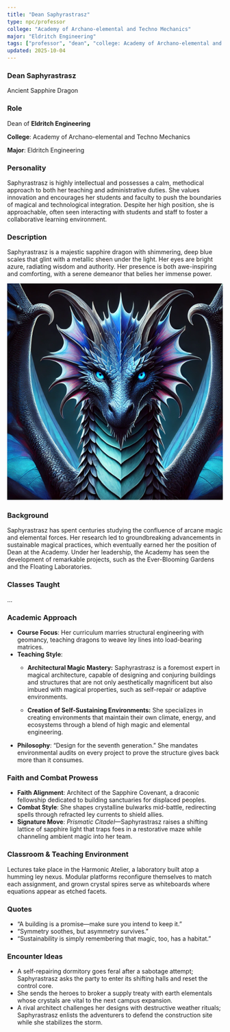 ```yaml
---
title: "Dean Saphyrastrasz"
type: npc/professor
college: "Academy of Archano-elemental and Techno Mechanics"
major: "Eldritch Engineering"
tags: ["professor", "dean", "college: Academy of Archano-elemental and Techno Mechanics", "major: Eldritch Engineering","variant:sapphire"]
updated: 2025-10-04
---
```


### Dean Saphyrastrasz

Ancient Sapphire Dragon

### Role

Dean of **Eldritch Engineering**

**College**: Academy of Archano-elemental and Techno Mechanics

**Major**: Eldritch Engineering

### Personality

Saphyrastrasz is highly intellectual and possesses a calm, methodical approach to both her teaching and administrative duties. She values innovation and encourages her students and faculty to push the boundaries of magical and technological integration. Despite her high position, she is approachable, often seen interacting with students and staff to foster a collaborative learning environment.

### Description

Saphyrastrasz is a majestic sapphire dragon with shimmering, deep blue scales that glint with a metallic sheen under the light. Her eyes are bright azure, radiating wisdom and authority. Her presence is both awe-inspiring and comforting, with a serene demeanor that belies her immense power.

![3D5D11F6-4F4D-40B6-B227-C210718F8D09](/assets/images/3D5D11F6-4F4D-40B6-B227-C210718F8D09.webp)

### Background

Saphyrastrasz has spent centuries studying the confluence of arcane magic and elemental forces. Her research led to groundbreaking advancements in sustainable magical practices, which eventually earned her the position of Dean at the Academy. Under her leadership, the Academy has seen the development of remarkable projects, such as the Ever-Blooming Gardens and the Floating Laboratories.

### Classes Taught

...

### Academic Approach

- **Course Focus**: Her curriculum marries structural engineering with geomancy, teaching dragons to weave ley lines into load-bearing matrices.
- **Teaching Style**:
  - **Architectural Magic Mastery:** Saphyrastrasz is a foremost expert in magical architecture, capable of designing and conjuring buildings and structures that are not only aesthetically magnificent but also imbued with magical properties, such as self-repair or adaptive environments.

  - **Creation of Self-Sustaining Environments:** She specializes in creating environments that maintain their own climate, energy, and ecosystems through a blend of high magic and elemental engineering.
- **Philosophy**: “Design for the seventh generation.” She mandates environmental audits on every project to prove the structure gives back more than it consumes.

### Faith and Combat Prowess

- **Faith Alignment**: Architect of the Sapphire Covenant, a draconic fellowship dedicated to building sanctuaries for displaced peoples.
- **Combat Style**: She shapes crystalline bulwarks mid-battle, redirecting spells through refracted ley currents to shield allies.
- **Signature Move**: *Prismatic Citadel*—Saphyrastrasz raises a shifting lattice of sapphire light that traps foes in a restorative maze while channeling ambient magic into her team.

### Classroom & Teaching Environment

Lectures take place in the Harmonic Atelier, a laboratory built atop a humming ley nexus. Modular platforms reconfigure themselves to match each assignment, and grown crystal spires serve as whiteboards where equations appear as etched facets.

### Quotes

- “A building is a promise—make sure you intend to keep it.”
- “Symmetry soothes, but asymmetry survives.”
- “Sustainability is simply remembering that magic, too, has a habitat.”

### Encounter Ideas

- A self-repairing dormitory goes feral after a sabotage attempt; Saphyrastrasz asks the party to enter its shifting halls and reset the control core.
- She sends the heroes to broker a supply treaty with earth elementals whose crystals are vital to the next campus expansion.
- A rival architect challenges her designs with destructive weather rituals; Saphyrastrasz enlists the adventurers to defend the construction site while she stabilizes the storm.

